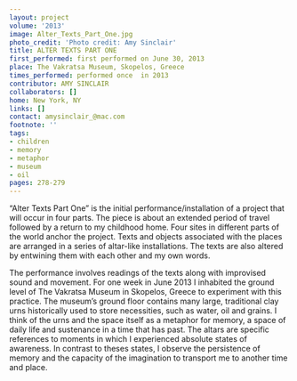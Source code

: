 ```yaml
---
layout: project
volume: '2013'
image: Alter_Texts_Part_One.jpg
photo_credit: 'Photo credit: Amy Sinclair'
title: ALTER TEXTS PART ONE
first_performed: first performed on June 30, 2013
place: The Vakratsa Museum, Skopelos, Greece
times_performed: performed once  in 2013
contributor: AMY SINCLAIR
collaborators: []
home: New York, NY
links: []
contact: amysinclair_@mac.com
footnote: ''
tags:
- children
- memory
- metaphor
- museum
- oil
pages: 278-279
---
```


“Alter Texts Part One” is the initial performance/installation of a project that will occur in four parts. The piece is about an extended period of travel followed by a return to my childhood home. Four sites in different parts of the world anchor the project. Texts and objects associated with the places are arranged in a series of altar-like installations. The texts are also altered by entwining them with each other and my own words.

The performance involves readings of the texts along with improvised sound and movement. For one week in June 2013 I inhabited the ground level of The Vakratsa Museum in Skopelos, Greece to experiment with this practice. The museum’s ground floor contains many large, traditional clay urns historically used to store necessities, such as water, oil and grains. I think of the urns and the space itself as a metaphor for memory, a space of daily life and sustenance in a time that has past. The altars are specific references to moments in which I experienced absolute states of awareness. In contrast to theses states, I observe the persistence of memory and the capacity of the imagination to transport me to another time and place.
